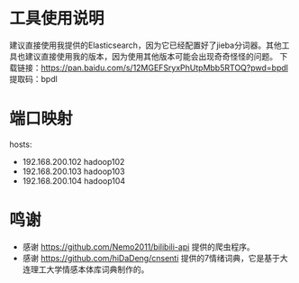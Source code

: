 # 工具使用说明

建议直接使用我提供的Elasticsearch，因为它已经配置好了jieba分词器。其他工具也建议直接使用我的版本，因为使用其他版本可能会出现奇奇怪怪的问题。
下载链接：https://pan.baidu.com/s/12MGEFSryxPhUtpMbb5RTOQ?pwd=bpdl 
提取码：bpdl

# 端口映射

hosts:
- 192.168.200.102 hadoop102
- 192.168.200.103 hadoop103
- 192.168.200.104 hadoop104

# 鸣谢

- 感谢 https://github.com/Nemo2011/bilibili-api 提供的爬虫程序。
- 感谢 https://github.com/hiDaDeng/cnsenti 提供的7情绪词典，它是基于大连理工大学情感本体库词典制作的。
